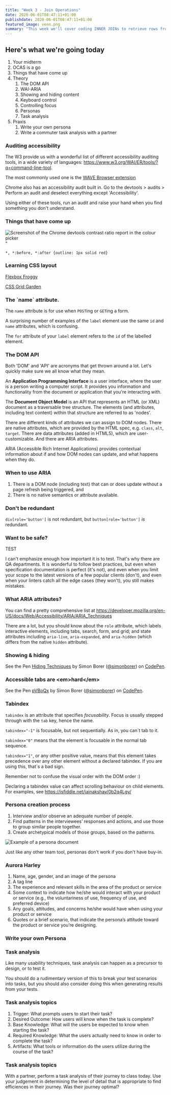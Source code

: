 ```yaml
---
title: "Week 3 - Join Operations"
date: 2020-06-01T08:47:11+01:00
publishdate: 2020-06-01T08:47:11+01:00
featured_image: venn.png
summary: "This week we'll cover coding INNER JOINs to retrieve rows from multiple tables; the use of a self-join; table aliases; JOIN with implicit INNER JOIN syntax; OUTER JOINs to retrieve rows form multiple tables; the various set operators."
---
```

<section class="slide-only">
    <h2>Here's what we're going today</h2>
    <ol>
        <li>Your midterm</li>
        <li>OCAS is a go</li>
        <li>Things that have come up</li>
        <li>Theory
            <ol>
                <li>The DOM API</li>
                <li>WAI-ARIA</li>
                <li>Showing and hiding content</li>
                <li>Keyboard control</li>
                <li>Controlling focus</li>
                <li>Personas</li>
                <li>Task analysis</li>
            </ol>
        </li>
        <li>Praxis
            <ol>
                <li>Write your own persona</li>
                <li>Write a commuter task analysis with a partner</li>
            </ol>
        </li>
    </ol>
</section>
<section>
    <h3>Auditing accessibility</h3>
    <p>The W3 provide us with a wonderful list of different accessibility auditing tools, in a wide variety of languages: <a href='https://www.w3.org/WAI/ER/tools/?q=command-line-tool' target='_blank'>https://www.w3.org/WAI/ER/tools/?q=command-line-tool</a>.</p>
    <p>The most commonly used one is the <a href='http://wave.webaim.org/extension/' target='_blank'>WAVE Browser extension</a></p>
    <p>Chrome also has an accessibility audit built in. Go to the devtools > audits > Perform an audit and deselect everything except 'Accessibility'.</p>
    <p>Using either of these tools, run an audit and raise your hand when you find something you don't understand.</p>
</section>
<section class="slide-only">
    <h3>Things that have come up</h3>
    <p><img src='/a11y/assets/images/contrast-ratio.png' alt='Screenshot of the Chrome devtools contrast ratio report in the colour picker'>"</p>
</section>
<section class="slide-only">
    <p><code>*, *:before, *:after {outline: 1px solid red}</code></p>
</section>
<section class="slide-only">
    <h3>Learning CSS layout</h3>
    <p><a href='https://flexboxfroggy.com/'>Flexbox Froggy</a></p>
    <p><a href='https://cssgridgarden.com/'>CSS Grid Garden</a></p>
</section>
<section class="slide-only">
    <h3>The `name` attribute.</h3>
    <p>The <code>name</code> attribute is for use when <code>POST</code>ing or <code>GET</code>ing a form.</p>
    <p>A surprising number of examples of the <code>label</code> element use the same <code>id</code> and <code>name</code> attributes, which is confusing.</p>
    <p>The <code>for</code> attribute of your <code>label</code> element refers to the <code>id</code> of the labelled element.</p>
</section>
<section>
    <h3>The DOM API</h3>
    <p>Both 'DOM' and 'API' are acronyms that get thrown around a lot. Let's quickly make sure we all know what they mean.</p>
    <p>An <strong>Application Programming Interface</strong> is a user interface, where the user is a person writing a computer script. It provides you information and functionality from the document or application that you're interacting with.</p>
    <p>The <strong>Document Object Model</strong> is an API that represents an HTML (or XML) document as a traversable tree structure. The elements (and attributes, including text content) within that structure are referred to as 'nodes'.</p>
</section>
<section>
    <p>There are different kinds of attributes we can assign to DOM nodes. There are native attributes, which are provided by the HTML spec, e.g. <code>class</code>, <code>alt</code>, <code>target</code>. There are data attributes (added in HTML5), which are user-customizable. And there are ARIA attributes.</p>
    <p>ARIA (Accessible Rich Internet Applications) provides contextual information about if and how DOM nodes can update, and what happens when they do.</p>
</section>
<section>
    <h3>When to use ARIA</h3>
    <ol>
        <li class="fragment">There is a DOM node (including text) that can or does update without a page refresh being triggered, and</li>
        <li class="fragment">There is no native semantics or attribute available.</li>
    </ol>
</section>
<section>
    <h3>Don&#39;t be redundant</h3>
    <p><code>div[role='button']</code> is not redundant, but <code>button[role='button']</code> <em>is</em> redundant.</p>
</section>
<section>
    <h3>Want to be safe?</h3>
    <p>TEST</p>
    <p>I can't emphasize enough how important it is to test. That's why there are QA departments. It is wonderful to follow best practices, but even when specification documentation is perfect (it's not), and even when you limit your scope to the latest versions of a few popular clients (don't), and even when your linters catch all the edge cases (they won't), you still makes mistakes.</p>
</section>
<section>
    <h3>What ARIA attributes?</h3>
    <p>You can find a pretty comprehensive list at <a href='https://developer.mozilla.org/en-US/docs/Web/Accessibility/ARIA/ARIA_Techniques'>https://developer.mozilla.org/en-US/docs/Web/Accessibility/ARIA/ARIA_Techniques</a></p>
    <p>There are a lot, but you should know about the <code>role</code> attribute, which labels interactive elements, including tabs, search, form, and grid; and state attributes including <code>aria-live</code>, <code>aria-expanded</code>, and <code>aria-hidden</code> (which differs from the native <code>hidden</code> attribute).</p>
</section>
<section>
    <h3>Showing &amp; hiding</h3>
    <p>
        <p data-height="463" data-theme-id="0" data-slug-hash="xjBoWv" data-default-tab="result" data-user="simonborer" data-embed-version="2" data-pen-title="Hiding Techniques" class="codepen">See the Pen <a href="https://codepen.io/simonborer/pen/xjBoWv/">Hiding Techniques</a> by Simon Borer (<a href="https://codepen.io/simonborer">@simonborer</a>) on <a href="https://codepen.io">CodePen</a>.</p>
        <script async src="https://static.codepen.io/assets/embed/ei.js"></script>
    </p>
</section>
<section>
    <h3>Accessible tabs are &lt;em&gt;hard&lt;/em&gt;</h3>
    <p>
        <p data-height="265" data-theme-id="0" data-slug-hash="pVBoQx" data-default-tab="js,result" data-user="simonborer" data-embed-version="2" data-pen-title="pVBoQx" class="codepen">See the Pen <a href="https://codepen.io/simonborer/pen/pVBoQx/">pVBoQx</a> by Simon Borer (<a href="https://codepen.io/simonborer">@simonborer</a>) on <a href="https://codepen.io">CodePen</a>.</p>
        <script async src="https://static.codepen.io/assets/embed/ei.js"></script>
    </p>
</section>
<section>
    <h3>Tabindex</h3>
    <p><code>tabindex</code> is an attribute that specifies <em>focusability</em>. Focus is usually stepped through with the <code>tab</code> key, hence the name.</p>
    <p><code>tabindex="-1"</code> is focusable, but not sequentially. As in, you can`t tab to it.</p>
    <p><code>tabindex="0"</code> means that the element is focusable in the normal tab sequence.</p>
    <p><code>tabindex="1"</code>, or any other positive value, means that this element takes precedence over any other element without a declared tabindex. If you are using this, that`s a bad sign.</p>
</section>
<section>
    <p>Remember not to confuse the visual order with the DOM order :)</p>
    <p>Declaring a tabindex value can affect scrolling behaviour on child elements. For examples, see <a href="https://jsfiddle.net/jainakshay/0b2q4Lgv/">https://jsfiddle.net/jainakshay/0b2q4Lgv/</a></p>
</section>
<section>
    <h3>Persona creation process</h3>
    <ol>
        <li class="fragment">Interview and/or observe an adequate number of people.</li>
        <li class="fragment">Find patterns in the interviewees’ responses and actions, and use those to group similar people together.</li>
        <li class="fragment">Create archetypical models of those groups, based on the patterns.</li>
    </ol>
</section>
<section>
    <p><img src='https://media.nngroup.com/media/editor/2018/01/05/personaexample.jpg' alt='Example of a persona document'></p>
</section>
<section>
    <p>Just like any other team tool, personas don't work if you don't have buy-in.</p>
</section>
<section>
    <h3>Aurora Harley</h3>
    <ol>
        <li class="fragment">Name, age, gender, and an image of the persona</li>
        <li class="fragment">A tag line</li>
        <li class="fragment">The experience and relevant skills in the area of the product or service</li>
        <li class="fragment">Some context to indicate how he/she would interact with your product or service (e.g., the voluntariness of use, frequency of use, and preferred device)</li>
        <li class="fragment">Any goals, attitudes, and concerns he/she would have when using your product or service</li>
        <li class="fragment">Quotes or a brief scenario, that indicate the persona’s attitude toward the product or service you’re designing.</li>
    </ol>
</section>
<section>
    <h3>Write your own Persona</h3>
</section>
<section>
    <h3>Task analysis</h3>
    <p>Like many usability techniques, task analysis can happen as a precursor to design, or to test it.</p>
    <p>You should do a rudimentary version of this to break your test scenarios into tasks, but you should also consider doing this when generating results from your tests.</p>
</section>
<section>
    <h3>Task analysis topics</h3>
    <ol>
        <li class="fragment">Trigger: What prompts users to start their task?</li>
        <li class="fragment">Desired Outcome: How users will know when the task is complete?</li>
        <li class="fragment">Base Knowledge: What will the users be expected to know when starting the task?</li>
        <li class="fragment">Required Knowledge: What the users actually need to know in order to complete the task?</li>
        <li class="fragment">Artifacts: What tools or information do the users utilize during the course of the task?</li>
    </ol>
</section>
<section>
    <h3>Task analysis topics</h3>
    <p>With a partner, perform a task analysis of their journey to class today. Use your judgement in determining the level of detail that is appropriate to find efficiences in their journey. Was their journey optimal?</p>
</section>